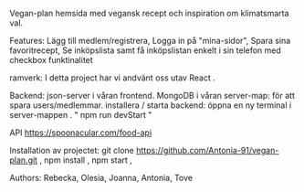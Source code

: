 Vegan-plan
hemsida med vegansk recept och inspiration om klimatsmarta val.

Features: 
Lägg till medlem/registrera, 
Logga in på "mina-sidor", 
Spara sina favoritrecept, 
Se inköpslista samt få inköpslistan enkelt i sin telefon med checkbox funktinalitet

ramverk: 
I detta project har vi andvänt oss utav React .

Backend: 
json-server i våran frontend.
MongoDB i våran server-map: för att spara users/medlemmar.
installera / starta backend:
öppna en ny terminal i server-mappen . " npm run devStart "

API
https://spoonacular.com/food-api

Installation av projectet: 
git clone https://github.com/Antonia-91/vegan-plan.git , 
npm install , 
npm start , 

Authors: Rebecka, Olesia, Joanna, Antonia, Tove 
